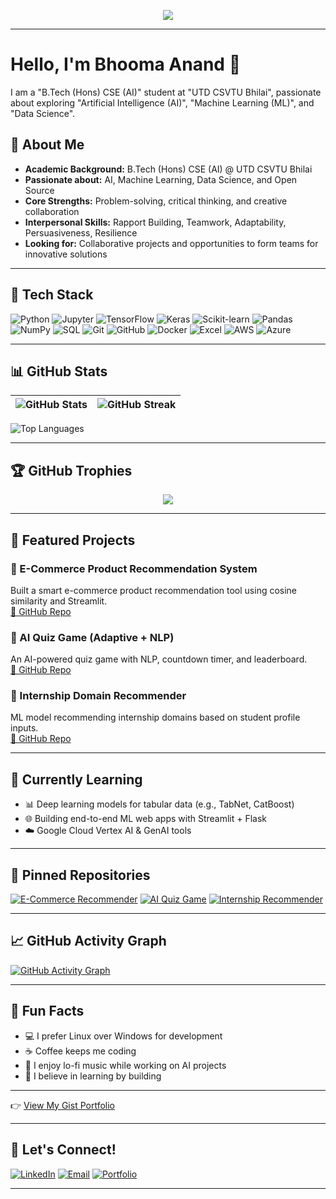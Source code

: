
<p align="center">
  <img src="https://readme-typing-svg.herokuapp.com?font=Fira+Code&duration=3000&pause=1000&color=00F7FF&center=true&width=435&lines=Hello%2C+I'm+Bhooma+Anand+%F0%9F%91%8B;AI+%7C+ML+%7C+DS+Enthusiast;Let's+build+something+amazing+!" />
</p>

---

# Hello, I'm Bhooma Anand 👋

I am a "B.Tech (Hons) CSE (AI)" student at "UTD CSVTU Bhilai", passionate about exploring "Artificial Intelligence (AI)", "Machine Learning (ML)", and "Data Science". 

## 💼 About Me
- **Academic Background:** B.Tech (Hons) CSE (AI) @ UTD CSVTU Bhilai
- **Passionate about:** AI, Machine Learning, Data Science, and Open Source
- **Core Strengths:** Problem-solving, critical thinking, and creative collaboration
- **Interpersonal Skills:** Rapport Building, Teamwork, Adaptability, Persuasiveness, Resilience
- **Looking for:** Collaborative projects and opportunities to form teams for innovative solutions

---

## 🧰 Tech Stack

![Python](https://img.shields.io/badge/Python-3776AB?style=flat&logo=python&logoColor=white)
![Jupyter](https://img.shields.io/badge/Jupyter-F37626?style=flat&logo=jupyter&logoColor=white)
![TensorFlow](https://img.shields.io/badge/TensorFlow-FF6F00?style=flat&logo=tensorflow&logoColor=white)
![Keras](https://img.shields.io/badge/Keras-D00000?style=flat&logo=keras&logoColor=white)
![Scikit-learn](https://img.shields.io/badge/scikit--learn-F7931E?style=flat&logo=scikit-learn&logoColor=white)
![Pandas](https://img.shields.io/badge/Pandas-150458?style=flat&logo=pandas&logoColor=white)
![NumPy](https://img.shields.io/badge/Numpy-013243?style=flat&logo=numpy&logoColor=white)
![SQL](https://img.shields.io/badge/SQL-4479A1?style=flat&logo=mysql&logoColor=white)
![Git](https://img.shields.io/badge/Git-F05032?style=flat&logo=git&logoColor=white)
![GitHub](https://img.shields.io/badge/GitHub-181717?style=flat&logo=github&logoColor=white)
![Docker](https://img.shields.io/badge/Docker-2496ED?style=flat&logo=docker&logoColor=white)
![Excel](https://img.shields.io/badge/Excel-217346?style=flat&logo=microsoft-excel&logoColor=white)
![AWS](https://img.shields.io/badge/AWS-232F3E?style=flat&logo=amazon-aws&logoColor=white)
![Azure](https://img.shields.io/badge/Azure-0078D4?style=flat&logo=microsoft-azure&logoColor=white)

---

## 📊 GitHub Stats

| <img src="https://github-readme-stats.vercel.app/api?username=Tech-Nomadic-X&show_icons=true&theme=tokyonight" alt="GitHub Stats" /> | <img src="https://streak-stats.demolab.com?user=Tech-Nomadic-X&theme=tokyonight" alt="GitHub Streak" /> |
|---|---|

<img src="https://github-readme-stats.vercel.app/api/top-langs/?username=Tech-Nomadic-X&layout=compact&theme=tokyonight" alt="Top Languages" />

---

## 🏆 GitHub Trophies

<p align="center">
  <img src="https://github-profile-trophy.vercel.app/?username=Tech-Nomadic-X&theme=algolia&no-frame=true&margin-w=5" />
</p>

---

## 🚀 Featured Projects

### 🛒 E-Commerce Product Recommendation System  
Built a smart e-commerce product recommendation tool using cosine similarity and Streamlit.  
[🔗 GitHub Repo](https://github.com/Tech-Nomadic-X/ecommerce-recommender)

### 🧠 AI Quiz Game (Adaptive + NLP)  
An AI-powered quiz game with NLP, countdown timer, and leaderboard.  
[🔗 GitHub Repo](https://github.com/Tech-Nomadic-X/ai-quiz-game)

### 🎯 Internship Domain Recommender  
ML model recommending internship domains based on student profile inputs.  
[🔗 GitHub Repo](https://github.com/Tech-Nomadic-X/internship-recommender)

---

## 🧠 Currently Learning

- 📊 Deep learning models for tabular data (e.g., TabNet, CatBoost)
- 🌐 Building end-to-end ML web apps with Streamlit + Flask
- ☁️ Google Cloud Vertex AI & GenAI tools

---

## 📌 Pinned Repositories

[![E-Commerce Recommender](https://img.shields.io/badge/-E--Commerce%20Recommender-181717?style=flat-square&logo=github&logoColor=white)](https://github.com/Tech-Nomadic-X/ecommerce-recommender)
[![AI Quiz Game](https://img.shields.io/badge/-AI%20Quiz%20Game-181717?style=flat-square&logo=github&logoColor=white)](https://github.com/Tech-Nomadic-X/ai-quiz-game)
[![Internship Recommender](https://img.shields.io/badge/-Internship%20Recommender-181717?style=flat-square&logo=github&logoColor=white)](https://github.com/Tech-Nomadic-X/internship-recommender)

---

## 📈 GitHub Activity Graph

[![GitHub Activity Graph](https://github-readme-activity-graph.vercel.app/graph?username=Tech-Nomadic-X&theme=tokyo-night&area=true)](https://github.com/Tech-Nomadic-X)


---

## 🎯 Fun Facts

- 💻 I prefer Linux over Windows for development
- ☕ Coffee keeps me coding
- 🎵 I enjoy lo-fi music while working on AI projects
- 🚀 I believe in learning by building

---

👉 [View My Gist Portfolio](https://gist.github.com/Tech-Nomadic-X/a832d391dcb0d3e99d501c519b5f50bd)

---

## 📢 Let's Connect!

[![LinkedIn](https://img.shields.io/badge/LinkedIn-blue?style=for-the-badge&logo=linkedin&logoColor=white)](https://www.linkedin.com/in/bhooma-anand-b78798273/)
[![Email](https://img.shields.io/badge/Gmail-D14836?style=for-the-badge&logo=gmail&logoColor=white)](mailto:razzanand97@gmail.com)
[![Portfolio](https://img.shields.io/badge/Portfolio-000?style=for-the-badge&logo=vercel&logoColor=white)](https://your-portfolio.com)

---
